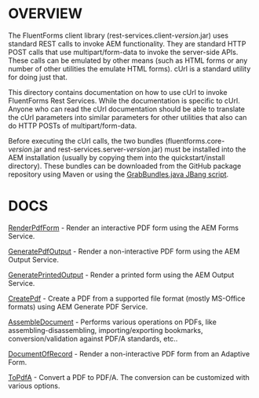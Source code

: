 OVERVIEW
========

The FluentForms client library (rest-services.client-*version*.jar) uses standard REST calls to invoke AEM 
functionality.  They are standard HTTP POST calls that use multipart/form-data to invoke the server-side APIs. 
These calls can be emulated by other means (such as HTML forms or any number of other utilities the emulate HTML 
forms).  cUrl is a standard utility for doing just that.

This directory contains documentation on how to use cUrl to invoke FluentForms Rest Services.  While the 
documentation is specific to cUrl.  Anyone who can read the cUrl documentation should be able to translate 
the cUrl parameters into similar parameters for other utilities that also can do HTTP POSTs of multipart/form-data.

Before executing the cUrl calls, the two bundles (fluentforms.core-*version*.jar and 
rest-services.server-*version*.jar) must be installed into the AEM installation (usually by copying 
them into the quickstart/install directory).  These bundles can be downloaded from the GitHub package 
repository using Maven or using the [GrabBundles.java JBang script](../jbang_scripts/GrabBundles.java).

DOCS
====

[RenderPdfForm](./RenderPdfForm.md) - Render an interactive PDF form using the AEM Forms Service.

[GeneratePdfOutput](./GeneratePdfOutput.md) - Render a non-interactive PDF form using the AEM Output Service.

[GeneratePrintedOutput](./GeneratePrintedOutput.md) - Render a printed form using the AEM Output Service.

[CreatePdf](./CreatePdf.md) - Create a PDF from a supported file format (mostly MS-Office formats) using AEM Generate PDF Service.

[AssembleDocument](./AssembleDocument.md) - Performs various operations on PDFs, like assembling-disassembling, 
importing/exporting bookmarks, conversion/validation against PDF/A standards, etc..

[DocumentOfRecord](./DocumentOfRecord.md) - Render a non-interactive PDF form from an Adaptive Form.

[ToPdfA](./ToPdfA.md) - Convert a PDF to PDF/A.  The conversion can be customized with various options.
